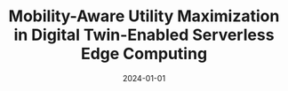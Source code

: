 ---
title: "Mobility-Aware Utility Maximization in Digital Twin-Enabled Serverless Edge Computing"
authors:
- Jing Li
- Song Guo
- Weifa Liang
- Jianping Wang
- Quan Chen
- Wenchao Xu
- Kang Wei
- Xiaohua Jia

date: "2024-01-01"
# doi: "10.1109/TNSE.2022.3141728"

# Publication type.
# 1 = Conference paper; 2 = Journal article;
# 3 = Preprint Paper; 4 = Report; 5 = Book; 6 = Book section;
# 7 = Thesis; 8 = Patent
publication_types: ["2"]

# Publication name and optional abbreviated publication name.
publication: IEEE Transactions on Computers (TC) (CCF-A)
# publication_short: "TNSE (JCR-Q1)"

# url_pdf: https://ieeexplore.ieee.org/abstract/document/9676470
# url_code: ''
# url_dataset: ''
# url_poster: ''
# url_project: ''
# url_slides: ''
# url_video: ''

---